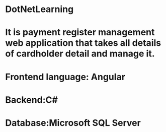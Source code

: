 # DotNetLearning


# It is payment register management web application that takes all details of cardholder detail and manage it.

# Frontend language: Angular
# Backend:C#
# Database:Microsoft SQL Server
